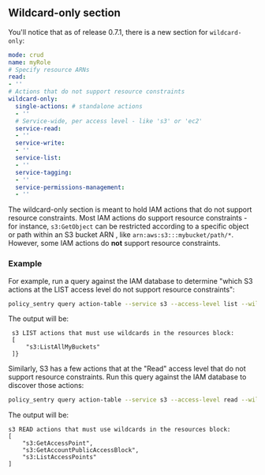 
Wildcard-only section
---------------------

You'll notice that as of release 0.7.1, there is a new section for `wildcard-only`:

```yaml
mode: crud
name: myRole
# Specify resource ARNs
read:
- ''
# Actions that do not support resource constraints
wildcard-only:
  single-actions: # standalone actions
  - ''
  # Service-wide, per access level - like 's3' or 'ec2'
  service-read:
  - ''
  service-write:
  - ''
  service-list:
  - ''
  service-tagging:
  - ''
  service-permissions-management:
  - ''
```

The wildcard-only section is meant to hold IAM actions that do not support resource constraints. Most IAM actions do support resource constraints - for instance, `s3:GetObject` can be restricted according to a specific object or path within an S3 bucket ARN , like `arn:aws:s3:::mybucket/path/*`. However, some IAM actions do **not** support resource constraints.

### Example

For example, run a query against the IAM database to determine "which S3 actions at the LIST access level do not support resource constraints":

```bash
policy_sentry query action-table --service s3 --access-level list --wildcard-only
```

The output will be:

```text
 s3 LIST actions that must use wildcards in the resources block:
 [
     "s3:ListAllMyBuckets"
 ]}
```

Similarly, S3 has a few actions that at the "Read" access level that do not support resource constraints. Run this query against the IAM database to discover those actions:

```bash
policy_sentry query action-table --service s3 --access-level read --wildcard-only
```

The output will be:

```text
s3 READ actions that must use wildcards in the resources block:
[
    "s3:GetAccessPoint",
    "s3:GetAccountPublicAccessBlock",
    "s3:ListAccessPoints"
]
```
